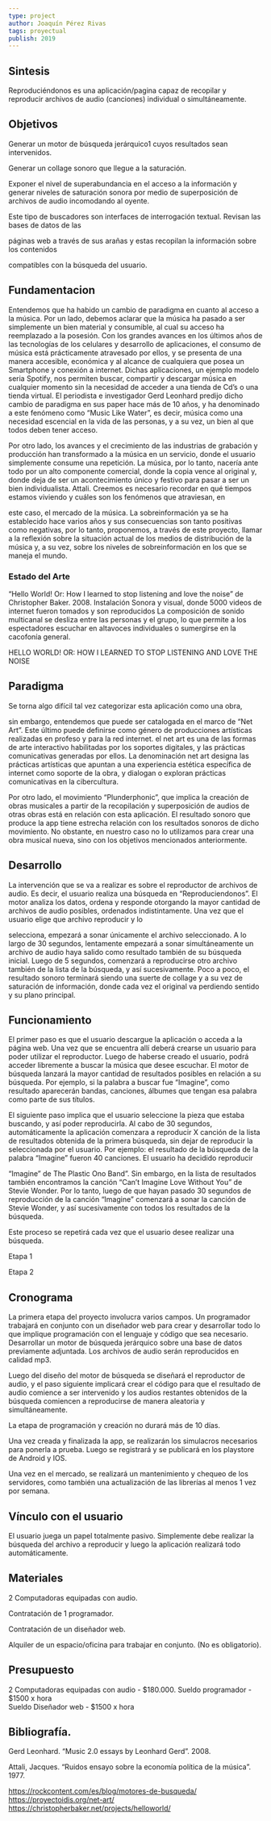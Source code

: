 ```yaml
---
type: project
author: Joaquín Pérez Rivas
tags: proyectual
publish: 2019
---
```


## Sintesis

Reproduciéndonos es una aplicación/pagina capaz de recopilar y reproducir archivos de audio (canciones) individual o simultáneamente.

## Objetivos

Generar un motor de búsqueda jerárquico1 cuyos resultados sean intervenidos.

Generar un collage sonoro que llegue a la saturación.

Exponer el nivel de superabundancia en el acceso a la información y generar niveles de saturación sonora por medio de superposición de archivos de audio incomodando al oyente.

Este tipo de buscadores son interfaces de interrogación textual. Revisan las bases de datos de las

páginas web a través de sus arañas y estas recopilan la información sobre los contenidos

compatibles con la búsqueda del usuario.

## Fundamentacion

Entendemos que ha habido un cambio de paradigma en cuanto al acceso a la música. Por un lado, debemos aclarar que la música ha pasado a ser simplemente un bien material y consumible, al cual su acceso ha reemplazado a la posesión. Con los grandes avances en los últimos años de las tecnologías de los celulares y desarrollo de aplicaciones, el consumo de música está prácticamente atravesado por ellos, y se presenta de una manera accesible, económica y al alcance de cualquiera que posea un Smartphone y conexión a internet. Dichas aplicaciones, un ejemplo modelo seria Spotify, nos permiten buscar, compartir y descargar música en cualquier momento sin la necesidad de acceder a una tienda de Cd’s o una tienda virtual. El periodista e investigador Gerd Leonhard predijo dicho cambio de paradigma en sus paper hace más de 10 años, y ha denominado a este fenómeno como “Music Like Water”, es decir, música como una necesidad escencial en la vida de las personas, y a su vez, un bien al que todos deben tener acceso.

Por otro lado, los avances y el crecimiento de las industrias de grabación y producción han transformado a la música en un servicio, donde el usuario simplemente consume una repetición. La música, por lo tanto, nacería ante todo por un alto componente comercial, donde la copia vence al original y, donde deja de ser un acontecimiento único y festivo para pasar a ser un bien individualista. Attali. Creemos es necesario recordar en qué tiempos estamos viviendo y cuáles son los fenómenos que atraviesan, en

este caso, el mercado de la música. La sobreinformación ya se ha establecido hace varios años y sus consecuencias son tanto positivas como negativas, por lo tanto, proponemos, a través de este proyecto, llamar a la reflexión sobre la situación actual de los medios de distribución de la música y, a su vez, sobre los niveles de sobreinformación en los que se maneja el mundo.

### Estado del Arte

“Hello World! Or: How I learned to stop listening and love the noise” de Christopher Baker. 2008. Instalación Sonora y visual, donde 5000 videos de internet fueron tomados y son reproducidos La composición de sonido multicanal se desliza entre las personas y el grupo, lo que permite a los espectadores escuchar en altavoces individuales o sumergirse en la cacofonía general.

HELLO WORLD! OR: HOW I LEARNED TO STOP LISTENING AND LOVE THE NOISE

## Paradigma  
Se torna algo difícil tal vez categorizar esta aplicación como una obra,

sin embargo, entendemos que puede ser catalogada en el marco de “Net Art”. Este último puede definirse como género de producciones artísticas realizadas en profeso y para la red internet. el net art es una de las formas de arte interactivo habilitadas por los soportes digitales, y las prácticas comunicativas generadas por ellos. La denominación net art designa las prácticas artísticas que apuntan a una experiencia estética específica de internet como soporte de la obra, y dialogan o exploran prácticas comunicativas en la cibercultura.

Por otro lado, el movimiento “Plunderphonic”, que implica la creación de obras musicales a partir de la recopilación y superposición de audios de otras obras está en relación con esta aplicación. El resultado sonoro que produce la app tiene estrecha relación con los resultados sonoros de dicho movimiento. No obstante, en nuestro caso no lo utilizamos para crear una obra musical nueva, sino con los objetivos mencionados anteriormente.

## Desarrollo

La intervención que se va a realizar es sobre el reproductor de archivos de audio. Es decir, el usuario realiza una búsqueda en “Reproduciendonos”. El motor analiza los datos, ordena y responde otorgando la mayor cantidad de archivos de audio posibles, ordenados indistintamente. Una vez que el usuario elige que archivo reproducir y lo

selecciona, empezará a sonar únicamente el archivo seleccionado. A lo largo de 30 segundos, lentamente empezará a sonar simultáneamente un archivo de audio haya salido como resultado también de su búsqueda inicial. Luego de 5 segundos, comenzará a reproducirse otro archivo también de la lista de la búsqueda, y así sucesivamente. Poco a poco, el resultado sonoro terminará siendo una suerte de collage y a su vez de saturación de información, donde cada vez el original va perdiendo sentido y su plano principal.

## Funcionamiento

El primer paso es que el usuario descargue la aplicación o acceda a la página web. Una vez que se encuentra allí deberá crearse un usuario para poder utilizar el reproductor. Luego de haberse creado el usuario, podrá acceder libremente a buscar la música que desee escuchar. El motor de búsqueda lanzará la mayor cantidad de resultados posibles en relación a su búsqueda. Por ejemplo, si la palabra a buscar fue “Imagine”, como resultado aparecerán bandas, canciones, álbumes que tengan esa palabra como parte de sus títulos.

El siguiente paso implica que el usuario seleccione la pieza que estaba buscando, y así poder reproducirla. Al cabo de 30 segundos, automáticamente la aplicación comenzara a reproducir X canción de la lista de resultados obtenida de la primera búsqueda, sin dejar de reproducir la seleccionada por el usuario. Por ejemplo: el resultado de la búsqueda de la palabra “Imagine” fueron 40 canciones. El usuario ha decidido reproducir

“Imagine” de The Plastic Ono Band”. Sin embargo, en la lista de resultados también encontramos la canción “Can’t Imagine Love Without You” de Stevie Wonder. Por lo tanto, luego de que hayan pasado 30 segundos de reproducción de la canción “Imagine” comenzará a sonar la canción de Stevie Wonder, y así sucesivamente con todos los resultados de la búsqueda.

Este proceso se repetirá cada vez que el usuario desee realizar una búsqueda.

Etapa 1

Etapa 2

## Cronograma

La primera etapa del proyecto involucra varios campos. Un programador trabajará en conjunto con un diseñador web para crear y desarrollar todo lo que implique programación con el lenguaje y código que sea necesario. Desarrollar un motor de búsqueda jerárquico sobre una base de datos previamente adjuntada. Los archivos de audio serán reproducidos en calidad mp3.

Luego del diseño del motor de búsqueda se diseñará el reproductor de audio, y el paso siguiente implicará crear el código para que el resultado de audio comience a ser intervenido y los audios restantes obtenidos de la búsqueda comiencen a reproducirse de manera aleatoria y simultáneamente.

La etapa de programación y creación no durará más de 10 días.

Una vez creada y finalizada la app, se realizarán los simulacros necesarios para ponerla a prueba. Luego se registrará y se publicará en los playstore de Android y IOS.

Una vez en el mercado, se realizará un mantenimiento y chequeo de los servidores, como también una actualización de las librerías al menos 1 vez por semana.

## Vínculo con el usuario

El usuario juega un papel totalmente pasivo. Simplemente debe realizar la búsqueda del archivo a reproducir y luego la aplicación realizará todo automáticamente.


## Materiales

2 Computadoras equipadas con audio.

Contratación de 1 programador.

Contratación de un diseñador web.

Alquiler de un espacio/oficina para trabajar en conjunto. (No es obligatorio).

## Presupuesto

2 Computadoras equipadas con audio - $180.000. Sueldo programador - $1500 x hora  
Sueldo Diseñador web - $1500 x hora

## Bibliografía.  
Gerd Leonhard. “Music 2.0 essays by Leonhard Gerd”. 2008.

Attali, Jacques. “Ruidos ensayo sobre la economía política de la música”. 1977.

https://rockcontent.com/es/blog/motores-de-busqueda/ https://proyectoidis.org/net-art/ https://christopherbaker.net/projects/helloworld/